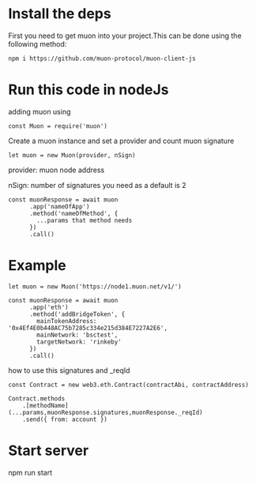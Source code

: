 # Install the deps

First you need to get muon into your project.This can be done using the following method:

    npm i https://github.com/muon-protocol/muon-client-js

# Run this code in nodeJs

adding muon using

    const Muon = require('muon')

Create a muon instance and set a provider and count muon signature

    let muon = new Muon(provider, nSign)

provider: muon node address

nSign: number of signatures you need as a default is 2

    const muonResponse = await muon
          .app('nameOfApp')
          .method('nameOfMethod', {
            ...params that method needs
          })
          .call()

# Example

    let muon = new Muon('https://node1.muon.net/v1/')

    const muonResponse = await muon
          .app('eth')
          .method('addBridgeToken', {
            mainTokenAddress: '0x4Ef4E0b448AC75b7285c334e215d384E7227A2E6',
            mainNetwork: 'bsctest',
            targetNetwork: 'rinkeby'
          })
          .call()

how to use this signatures and \_reqId

    const Contract = new web3.eth.Contract(contractAbi, contractAddress)

    Contract.methods
        .[methodName](...params,muonResponse.signatures,muonResponse._reqId)
        .send({ from: account })

# Start server

npm run start
